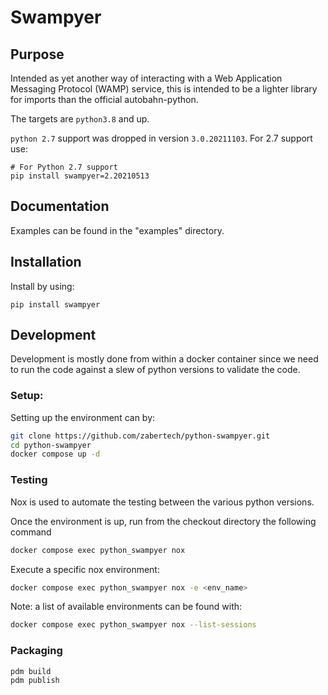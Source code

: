 # Swampyer

## Purpose

Intended as yet another way of interacting with a Web Application Messaging Protocol (WAMP) service, this is intended to be a lighter library for imports than the official autobahn-python.

The targets are `python3.8` and up.

`python 2.7` support was dropped in version `3.0.20211103`. For 2.7 support use:

```
# For Python 2.7 support
pip install swampyer=2.20210513
```

## Documentation

Examples can be found in the "examples" directory.

## Installation

Install by using:

`pip install swampyer`

## Development

Development is mostly done from within a docker container since we need to run the code against a slew of python versions to validate the code.

### Setup:

Setting up the environment can by:

```bash
git clone https://github.com/zabertech/python-swampyer.git
cd python-swampyer
docker compose up -d
```

### Testing

Nox is used to automate the testing between the various python versions.

Once the environment is up, run from the checkout directory the following command

```bash
docker compose exec python_swampyer nox
```

Execute a specific nox environment:

```bash
docker compose exec python_swampyer nox -e <env_name>
```

Note: a list of available environments can be found with:

```bash
docker compose exec python_swampyer nox --list-sessions
```

### Packaging

```
pdm build
pdm publish
```

